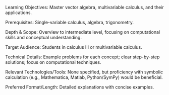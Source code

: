 Learning Objectives: Master vector algebra, multivariable calculus, and their applications.

Prerequisites: Single-variable calculus, algebra, trigonometry.

Depth & Scope: Overview to intermediate level, focusing on computational skills and conceptual understanding.

Target Audience: Students in calculus III or multivariable calculus.

Technical Details: Example problems for each concept; clear step-by-step solutions; focus on computational techniques.

Relevant Technologies/Tools: None specified, but proficiency with symbolic calculation (e.g., Mathematica, Matlab, Python/SymPy) would be beneficial.

Preferred Format/Length: Detailed explanations with concise examples.
